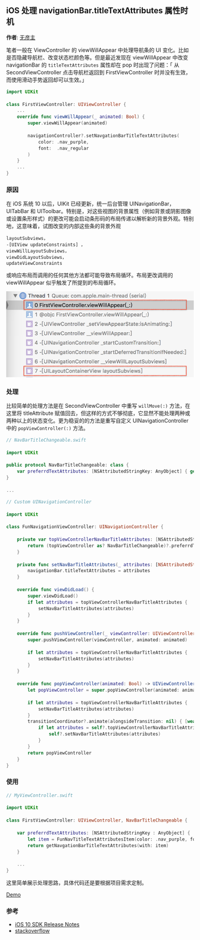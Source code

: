 ## iOS 处理 navigationBar.titleTextAttributes 属性时机

**作者**: [无彦主](https://weibo.com/u/2629799120)

笔者一般在 ViewController 的 viewWillAppear 中处理导航条的 UI 变化。比如是否隐藏导航栏、改变状态栏颜色等。但是最近发现在 viewWillAppear 中改变 navigationBar 的 `titleTextAttributes` 属性却在 pop 时出现了问题：「 从 SecondViewController 点击导航栏返回到 FirstViewController 时并没有生效，而使用滑动手势返回却可以生效。」

```swift
import UIKit

class FirstViewController: UIViewController {
    ...
    override func viewWillAppear(_ animated: Bool) {
        super.viewWillAppear(animated)

        navigationController?.setNavgationBarTitleTextAttributes(
            color: .nav_purple,
            font:  .nav_regular
        )
    }
    ...
}
```

### 原因

在 iOS 系统 10 以后，UIKit 已经更新，统一后台管理 UINavigationBar，UITabBar 和 UIToolbar。特别是，对这些视图的背景属性（例如背景或阴影图像或设置条形样式）的更改可能会启动条形码的布局传递以解析新的背景外观。特别地，这意味着，试图改变的内部这些条的背景外观 

```objc
layoutSubviews， 
-[UIView updateConstraints] ，
viewWillLayoutSubviews，
viewDidLayoutSubviews，
updateViewConstraints
```
或响应布局而调用的任何其他方法都可能导致布局循环。布局更改调用的 viewWillAppear 似乎触发了所提到的布局循环。

![](./1.png)

### 处理

比较简单的处理方法是在 SecondViewController 中重写 `willMove(:)` 方法，在这里将 titleAttribute 赋值回去，但这样的方式不够彻底，它显然不能处理两种或两种以上的状态变化。更为稳妥的的方法是重写自定义 UINavigationController 中的 `popViewController(:)` 方法。

```swift
// NavBarTitleChangeable.swift

import UIKit

public protocol NavBarTitleChangeable: class {
    var preferrdTextAttributes: [NSAttributedStringKey: AnyObject] { get }
}

...
```

```swift
// Custom UINavigationController

import UIKit

class FunNavigationViewController: UINavigationController {

    private var topViewControllerNavBarTitleAttributes: [NSAttributedStringKey: AnyObject]? {
        return (topViewController as? NavBarTitleChangeable)?.preferrdTextAttributes
    }

    private func setNavBarTitleAttributes(_ attributes: [NSAttributedStringKey: AnyObject]) {
        navigationBar.titleTextAttributes = attributes
    }

    override func viewDidLoad() {
        super.viewDidLoad()
        if let attributes = topViewControllerNavBarTitleAttributes {
            setNavBarTitleAttributes(attributes)
        }
    }

    override func pushViewController(_ viewController: UIViewController, animated: Bool) {
        super.pushViewController(viewController, animated: animated)

        if let attributes = topViewControllerNavBarTitleAttributes {
            setNavBarTitleAttributes(attributes)
        }
    }

    override func popViewController(animated: Bool) -> UIViewController? {
        let popViewController = super.popViewController(animated: animated)

        if let attributes = topViewControllerNavBarTitleAttributes {
            setNavBarTitleAttributes(attributes)
        }
        transitionCoordinator?.animate(alongsideTransition: nil) { [weak self] _ in
            if let attributes = self?.topViewControllerNavBarTitleAttributes {
                self?.setNavBarTitleAttributes(attributes)
            }
        }
        return popViewController
    }
}
```

### 使用

```swift
// MyViewController.swift

import UIKit

class FirstViewController: UIViewController, NavBarTitleChangeable {

    var preferrdTextAttributes: [NSAttributedStringKey : AnyObject] {
        let item = FunNavTitleTextAttributesItem(color: .nav_purple, font:  .nav_regular)
        return getNavgationBarTitleTextAttributes(with: item)
    }

    ...
}
```

这里简单展示处理思路，具体代码还是要根据项目需求定制。

[Demo](https://github.com/wiiale/NavgationTitlePoppingDemo/tree/master)

### 参考
* [iOS 10 SDK Release Notes](https://developer.apple.com/library/content/releasenotes/General/RN-iOSSDK-10.0/index.html#//apple_ref/doc/uid/TP40017540-CH1-SW1)  
* [stackoverflow](https://stackoverflow.com/questions/39511088/navigationbar-coloring-in-viewwillappear-happens-too-late-in-ios-10)



